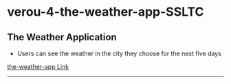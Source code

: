 # verou-4-the-weather-app-SSLTC

## The Weather Application

- Users can see the weather in the city they choose for the next five days

<a href="./">the-weather-app Link</a>

___
